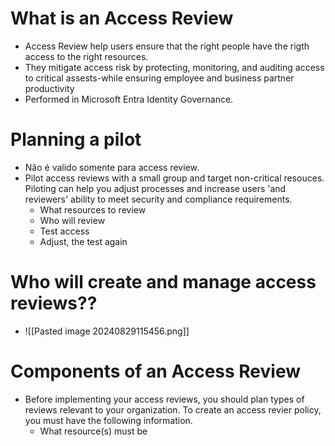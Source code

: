 # What is an Access Review
- Access Review help users ensure that the right people have the rigth access to the right resources.
- They mitigate access risk by protecting, monitoring, and auditing access to critical assests-while ensuring employee and business partner productivity
- Performed in Microsoft Entra Identity Governance.
# Planning a pilot 
- Não é valido somente para access review. 
- Pilot access reviews with a small group and target non-critical resouces. Piloting can help you adjust processes and increase users 'and reviewers' ability to meet security and compliance requirements.
	- What resources to review 
	- Who will review
	- Test access
	- Adjust, the test again 
# Who will create and manage access reviews??
- ![[Pasted image 20240829115456.png]]
# Components of an Access Review
- Before implementing your access reviews, you should plan types of reviews relevant to your organization. To create an access revier policy, you must have the following information.
	- What resource(s) must be 